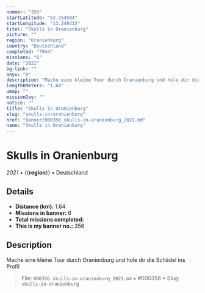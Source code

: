 ```yaml
---
nummer: "356"
startLatitude: "52.754504"
startLongitude: "13.248415"
titel: "Skulls in Oranienburg"
picture: ""
region: "Oranienburg"
country: "Deutschland"
completed: "7944"
missions: "6"
date: "2021"
bg-link: ""
onyx: "0"
description: "Mache eine kleine Tour durch Oranienburg und hole dir die Schädel ins Profil"
lengthKMeters: "1,64"
umap: ""
missionDay: ""
notice: ""
title: "Skulls in Oranienburg"
slug: "skulls-in-oranienburg"
href: "banner/000356_skulls-in-oranienburg_2021.md"
name: "Skulls in Oranienburg"
---
```

# Skulls in Oranienburg

*2021* • {{__region__}} • Deutschland





## Details
- **Distance (km):** 1.64
- **Missions in banner:** 6
- **Total missions completed:** 
- **This is my banner no.:** 356



## Description
Mache eine kleine Tour durch Oranienburg und hole dir die Schädel ins Profil




> File: `000356_skulls-in-oranienburg_2021.md` • #000356 • Slug: `skulls-in-oranienburg`
